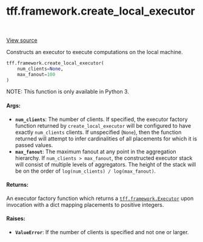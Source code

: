 <div itemscope itemtype="http://developers.google.com/ReferenceObject">
<meta itemprop="name" content="tff.framework.create_local_executor" />
<meta itemprop="path" content="Stable" />
</div>

# tff.framework.create_local_executor

<table class="tfo-notebook-buttons tfo-api" align="left">
</table>

<a target="_blank" href="http://github.com/tensorflow/federated/tree/master/tensorflow_federated/python/core/impl/executor_stacks.py">View
source</a>

Constructs an executor to execute computations on the local machine.

```python
tff.framework.create_local_executor(
    num_clients=None,
    max_fanout=100
)
```

<!-- Placeholder for "Used in" -->

NOTE: This function is only available in Python 3.

#### Args:

*   <b>`num_clients`</b>: The number of clients. If specified, the executor
    factory function returned by `create_local_executor` will be configured to
    have exactly `num_clients` clients. If unspecified (`None`), then the
    function returned will attempt to infer cardinalities of all placements for
    which it is passed values.
*   <b>`max_fanout`</b>: The maximum fanout at any point in the aggregation
    hierarchy. If `num_clients > max_fanout`, the constructed executor stack
    will consist of multiple levels of aggregators. The height of the stack will
    be on the order of `log(num_clients) / log(max_fanout)`.

#### Returns:

An executor factory function which returns a
<a href="../../tff/framework/Executor.md"><code>tff.framework.Executor</code></a>
upon invocation with a dict mapping placements to positive integers.

#### Raises:

*   <b>`ValueError`</b>: If the number of clients is specified and not one or
    larger.

